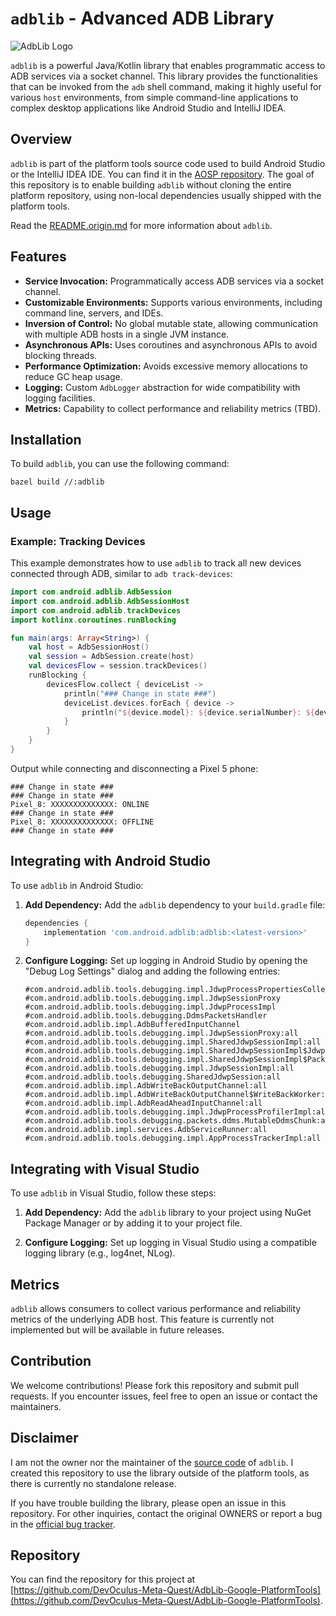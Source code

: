 
# `adblib` - Advanced ADB Library

![AdbLib Logo](https://example.com/logo.png) <!-- Replace with actual logo URL -->

`adblib` is a powerful Java/Kotlin library that enables programmatic access to ADB services via a socket channel. This library provides the functionalities that can be invoked from the `adb` shell command, making it highly useful for various `host` environments, from simple command-line applications to complex desktop applications like Android Studio and IntelliJ IDEA.

## Overview

`adblib` is part of the platform tools source code used to build Android Studio or the IntelliJ IDEA IDE. You can find it in the [AOSP repository](https://android.googlesource.com/platform/tools/base/+/refs/heads/mirror-goog-studio-main/adblib/). The goal of this repository is to enable building `adblib` without cloning the entire platform repository, using non-local dependencies usually shipped with the platform tools.

Read the [README.origin.md](https://github.com/DevOculus-Meta-Quest/AdbLib-Google-PlatformTools/blob/main/README.origin.md) for more information about `adblib`.

## Features

- **Service Invocation:** Programmatically access ADB services via a socket channel.
- **Customizable Environments:** Supports various environments, including command line, servers, and IDEs.
- **Inversion of Control:** No global mutable state, allowing communication with multiple ADB hosts in a single JVM instance.
- **Asynchronous APIs:** Uses coroutines and asynchronous APIs to avoid blocking threads.
- **Performance Optimization:** Avoids excessive memory allocations to reduce GC heap usage.
- **Logging:** Custom `AdbLogger` abstraction for wide compatibility with logging facilities.
- **Metrics:** Capability to collect performance and reliability metrics (TBD).

## Installation

To build `adblib`, you can use the following command:

```shell
bazel build //:adblib
```

## Usage

### Example: Tracking Devices

This example demonstrates how to use `adblib` to track all new devices connected through ADB, similar to `adb track-devices`:

```kotlin
import com.android.adblib.AdbSession
import com.android.adblib.AdbSessionHost
import com.android.adblib.trackDevices
import kotlinx.coroutines.runBlocking

fun main(args: Array<String>) {
    val host = AdbSessionHost()
    val session = AdbSession.create(host)
    val devicesFlow = session.trackDevices()
    runBlocking {
        devicesFlow.collect { deviceList ->
            println("### Change in state ###")
            deviceList.devices.forEach { device ->
                println("${device.model}: ${device.serialNumber}: ${device.deviceState}")
            }
        }
    }
}
```

Output while connecting and disconnecting a Pixel 5 phone:

```shell
### Change in state ###
### Change in state ###
Pixel_8: XXXXXXXXXXXXXX: ONLINE
### Change in state ###
Pixel_8: XXXXXXXXXXXXXX: OFFLINE
### Change in state ###
```

## Integrating with Android Studio

To use `adblib` in Android Studio:

1. **Add Dependency:**
   Add the `adblib` dependency to your `build.gradle` file:

   ```gradle
   dependencies {
       implementation 'com.android.adblib:adblib:<latest-version>'
   }
   ```

2. **Configure Logging:**
   Set up logging in Android Studio by opening the "Debug Log Settings" dialog and adding the following entries:

   ```
   #com.android.adblib.tools.debugging.impl.JdwpProcessPropertiesCollector
   #com.android.adblib.tools.debugging.impl.JdwpSessionProxy
   #com.android.adblib.tools.debugging.impl.JdwpProcessImpl
   #com.android.adblib.tools.debugging.DdmsPacketsHandler
   #com.android.adblib.impl.AdbBufferedInputChannel
   #com.android.adblib.tools.debugging.impl.JdwpSessionProxy:all
   #com.android.adblib.tools.debugging.impl.SharedJdwpSessionImpl:all
   #com.android.adblib.tools.debugging.impl.SharedJdwpSessionImpl$JdwpPacketReceiverImpl$ReceiverFlowImpl:all
   #com.android.adblib.tools.debugging.impl.SharedJdwpSessionImpl$PacketSender:all
   #com.android.adblib.tools.debugging.impl.JdwpSessionImpl:all
   #com.android.adblib.tools.debugging.SharedJdwpSession:all
   #com.android.adblib.impl.AdbWriteBackOutputChannel:all
   #com.android.adblib.impl.AdbWriteBackOutputChannel$WriteBackWorker:all
   #com.android.adblib.impl.AdbReadAheadInputChannel:all
   #com.android.adblib.tools.debugging.impl.JdwpProcessProfilerImpl:all
   #com.android.adblib.tools.debugging.packets.ddms.MutableDdmsChunk:all
   #com.android.adblib.impl.services.AdbServiceRunner:all
   #com.android.adblib.tools.debugging.impl.AppProcessTrackerImpl:all
   ```

## Integrating with Visual Studio

To use `adblib` in Visual Studio, follow these steps:

1. **Add Dependency:**
   Add the `adblib` library to your project using NuGet Package Manager or by adding it to your project file.

2. **Configure Logging:**
   Set up logging in Visual Studio using a compatible logging library (e.g., log4net, NLog).

## Metrics

`adblib` allows consumers to collect various performance and reliability metrics of the underlying ADB host. This feature is currently not implemented but will be available in future releases.

## Contribution

We welcome contributions! Please fork this repository and submit pull requests. If you encounter issues, feel free to open an issue or contact the maintainers.

## Disclaimer

I am not the owner nor the maintainer of the [source code](https://android.googlesource.com/platform/tools/base/+/refs/heads/mirror-goog-studio-main/adblib/) of `adblib`. I created this repository to use the library outside of the platform tools, as there is currently no standalone release.

If you have trouble building the library, please open an issue in this repository. For other inquiries, contact the original OWNERS or report a bug in the [official bug tracker](https://issuetracker.google.com/issues?q=componentid:192708%20status:open).

## Repository

You can find the repository for this project at [https://github.com/DevOculus-Meta-Quest/AdbLib-Google-PlatformTools](https://github.com/DevOculus-Meta-Quest/AdbLib-Google-PlatformTools).
